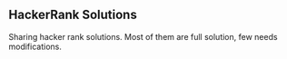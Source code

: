 ## HackerRank Solutions


Sharing hacker rank solutions. Most of them are full solution, few needs modifications.
